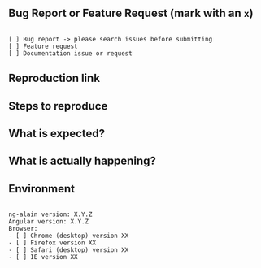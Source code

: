 <!--
================================
请务必提供完整可重现的 Schema，务必能通过 https://cipchk.github.io/nz-schema-form/#/validator 得以重现。
为了减少浪费时间；描述不清楚、不符合以下声明规范；会直接关闭。
================================
请务必认真先阅读以下说明：
1. 官方 issue 用于报告 bug 和需求建议，关于Angular 的使用和开发问题在这里可能不会得到解答，感谢您的理解。
2. 为了避免浪费时间在互相追问上，请：
    a. 是否已经在 https://cipchk.github.io/nz-schema-form/ 文档站点或检索 Issues 中找到答案
    b. 若是bug，请填写复现步骤、在线演示（模板：https://stackblitz.com/edit/nz-schema-form?file=app%2Fapp.component.ts）
    c. 若是需求，请尽可能描述清晰，有时图示胜过千言万语
    d. 提供源代码请务必使用 Markdown 格式
3. 建议使用英文进行提问，这样你的问题可以被更多的人阅读和回答。如果表达上确实较复杂，英文标题加中文描述也是可选的方案。
-->

## Bug Report or Feature Request (mark with an `x`)
<!--错误报告或功能请求-->
<pre><code>
[ ] Bug report -> please search issues before submitting
[ ] Feature request
[ ] Documentation issue or request
</code></pre>

## Reproduction link
<!--
重现链接，
- Stackblitz模板：https://stackblitz.com/edit/nz-schema-form
- 截图：可通过拖拉图像文件到 Github 文本框可直接上传
-->


## Steps to reproduce
<!--
重现步骤，若有代码请务必使用 Markdown 格式，代码片断务必使用以下格式：
```ts
export class AppComponent {}
````
-->


## What is expected?
<!-- 期望的结果是什么 -->


## What is actually happening?
<!-- 实际的结果是什么 -->


## Environment
<!-- 环境 -->

<pre><code>
ng-alain version: X.Y.Z
Angular version: X.Y.Z
Browser:
- [ ] Chrome (desktop) version XX
- [ ] Firefox version XX
- [ ] Safari (desktop) version XX
- [ ] IE version XX
</code></pre>

